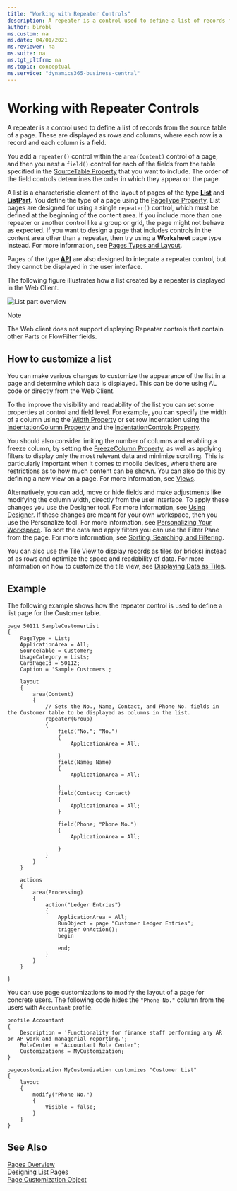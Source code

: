 ```yaml
---
title: "Working with Repeater Controls"
description: A repeater is a control used to define a list of records from the source table of a page.
author: blrobl
ms.custom: na
ms.date: 04/01/2021
ms.reviewer: na
ms.suite: na
ms.tgt_pltfrm: na
ms.topic: conceptual
ms.service: "dynamics365-business-central"
---
```



# Working with Repeater Controls

A repeater is a control used to define a list of records from the source table of a page. These are displayed as rows and columns, where each row is a record and each column is a field. 

You add a `repeater()` control within the `area(Content)` control of a page, and then you nest a `field()` control for each of the fields from the table specified in the [SourceTable Property](properties/devenv-sourcetable-property.md) that you want to include. The order of the field controls determines the order in which they appear on the page.

A list is a characteristic element of the layout of pages of the type **[List](devenv-simple-list-page-example.md)** and **[ListPart](devenv-designing-listparts.md)**. You define the type of a page using the [PageType Property](properties/devenv-pagetype-property.md). List pages are designed for using a single `repeater()` control, which must be defined at the beginning of the content area. If you include more than one repeater or another control like a group or grid, the page might not behave as expected. If you want to design a page that includes controls in the content area other than a repeater, then try using a **Worksheet** page type instead. For more information, see [Pages Types and Layout](devenv-page-types-and-layouts.md).

Pages of the type **[API](devenv-api-pagetype.md    )** are also designed to integrate a repeater control, but they cannot be displayed in the user interface.

The following figure illustrates how a list created by a repeater is displayed in the Web Client.

![List part overview](media/sample-list-part.png "List part overview")

> [!NOTE]
> The Web client does not support displaying Repeater controls that contain other Parts or FlowFilter fields.

## How to customize a list

You can make various changes to customize the appearance of the list in a page and determine which data is displayed. This can be done using AL code or directly from the Web Client.

To the improve the visibility and readability of the list you can set some properties at control and field level. For example, you can specify the width of a column using the [Width Property](properties/devenv-width-property.md) or set row indentation using the [IndentationColumn Property](properties/devenv-IndentationColumn-property.md) and the [IndentationControls Property](properties/devenv-IndentationControls-property.md).

You should also consider limiting the number of columns and enabling a freeze column, by setting the [FreezeColumn Property](properties/devenv-freezecolumn-property.md), as well as applying filters to display only the most relevant data and minimize scrolling. This is particularly important when it comes to mobile devices, where there are restrictions as to how much content can be shown. You can also do this by defining a new view on a page. For more information, see [Views](devenv-views.md).

Alternatively, you can add, move or hide fields and make adjustments like modifying the column width, directly from the user interface. To apply these changes you use the Designer tool. For more information, see [Using Designer](devenv-inclient-designer.md). If these changes are meant for your own workspace, then you use the Personalize tool. For more information, see [Personalizing Your Workspace](/dynamics365/business-central/ui-personalization-user). To sort the data and apply filters you can use the Filter Pane from the page. For more information, see [Sorting, Searching, and Filtering](/dynamics365/business-central/ui-enter-criteria-filters).

You can also use the Tile View to display records as tiles (or bricks) instead of as rows and optimize the space and readability of data. For more information on how to customize the tile view, see [Displaying Data as Tiles](devenv-lists-as-tiles.md).


## Example

The following example shows how the repeater control is used to define a list page for the Customer table.

```AL
page 50111 SampleCustomerList
{
    PageType = List;
    ApplicationArea = All;
    SourceTable = Customer;
    UsageCategory = Lists;
    CardPageId = 50112;
    Caption = 'Sample Customers';

    layout
    {
        area(Content)
        {
            // Sets the No., Name, Contact, and Phone No. fields in the Customer table to be displayed as columns in the list. 
            repeater(Group)
            {
                field("No."; "No.")
                {
                    ApplicationArea = All;

                }
                field(Name; Name)
                {
                    ApplicationArea = All;

                }
                field(Contact; Contact)
                {
                    ApplicationArea = All;
                }

                field(Phone; "Phone No.")
                {
                    ApplicationArea = All;

                }
            }
        }
    }

    actions
    {
        area(Processing)
        {
            action("Ledger Entries")
            {
                ApplicationArea = All;
                RunObject = page "Customer Ledger Entries";
                trigger OnAction();
                begin

                end;
            }
        }
    }

}
```

You can use page customizations to modify the layout of a page for concrete users. The following code hides the `"Phone No."` column from the users with `Accountant` profile.

```AL
profile Accountant
{
    Description = 'Functionality for finance staff performing any AR or AP work and managerial reporting.';
    RoleCenter = "Accountant Role Center";
    Customizations = MyCustomization;
}

pagecustomization MyCustomization customizes "Customer List"
{
    layout
    {
        modify("Phone No.")
        {
            Visible = false;
        }
    }
}

```

## See Also

[Pages Overview](devenv-pages-overview.md)  
[Designing List Pages](devenv-designing-list-pages.md)  
[Page Customization Object](devenv-page-customization-object.md)